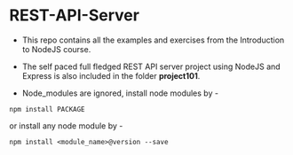 # REST-API-Server

- This repo contains all the examples and exercises from the Introduction to NodeJS course.

- The self paced full fledged REST API server project using NodeJS and Express is also included in the folder **project101**.

- Node_modules are ignored, install node modules by -

```
npm install PACKAGE
```
or install any node module by -
```
npm install <module_name>@version --save
```
